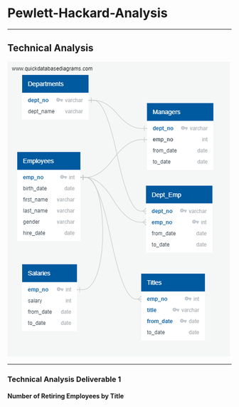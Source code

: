 # Pewlett-Hackard-Analysis
__________________________________________________________________________________________________

## Technical Analysis ##

![](https://github.com/GR8505/Pewlett-Hackard-Analysis/blob/master/EmployeeDB.png)


_________________________________________________________________________________________________


### Technical Analysis Deliverable 1 ###
#### Number of Retiring Employees by Title ####

